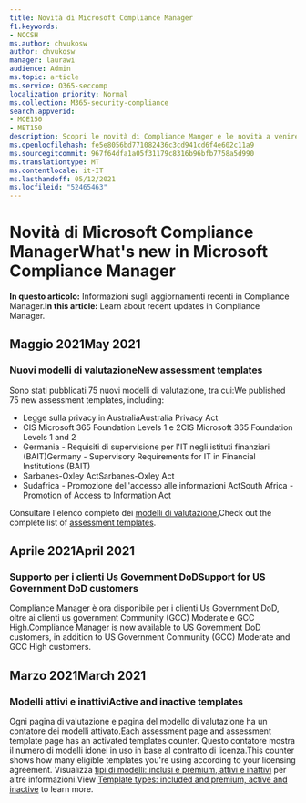 ```yaml
---
title: Novità di Microsoft Compliance Manager
f1.keywords:
- NOCSH
ms.author: chvukosw
author: chvukosw
manager: laurawi
audience: Admin
ms.topic: article
ms.service: O365-seccomp
localization_priority: Normal
ms.collection: M365-security-compliance
search.appverid:
- MOE150
- MET150
description: Scopri le novità di Compliance Manger e le novità a venire. Informazioni sulle valutazioni aggiornate, nuovi modelli di valutazione, nuove azioni e altro ancora.
ms.openlocfilehash: fe5e8056bd771082436c3cd941cd6f4e602c11a9
ms.sourcegitcommit: 967f64dfa1a05f31179c8316b96bfb7758a5d990
ms.translationtype: MT
ms.contentlocale: it-IT
ms.lasthandoff: 05/12/2021
ms.locfileid: "52465463"
---
```

# <a name="whats-new-in-microsoft-compliance-manager"></a><span data-ttu-id="cae90-104">Novità di Microsoft Compliance Manager</span><span class="sxs-lookup"><span data-stu-id="cae90-104">What's new in Microsoft Compliance Manager</span></span>

<span data-ttu-id="cae90-105">**In questo articolo:** Informazioni sugli aggiornamenti recenti in Compliance Manager.</span><span class="sxs-lookup"><span data-stu-id="cae90-105">**In this article:** Learn about recent updates in Compliance Manager.</span></span>

## <a name="may-2021"></a><span data-ttu-id="cae90-106">Maggio 2021</span><span class="sxs-lookup"><span data-stu-id="cae90-106">May 2021</span></span>

### <a name="new-assessment-templates"></a><span data-ttu-id="cae90-107">Nuovi modelli di valutazione</span><span class="sxs-lookup"><span data-stu-id="cae90-107">New assessment templates</span></span>

<span data-ttu-id="cae90-108">Sono stati pubblicati 75 nuovi modelli di valutazione, tra cui:</span><span class="sxs-lookup"><span data-stu-id="cae90-108">We published 75 new assessment templates, including:</span></span>
- <span data-ttu-id="cae90-109">Legge sulla privacy in Australia</span><span class="sxs-lookup"><span data-stu-id="cae90-109">Australia Privacy Act</span></span>
- <span data-ttu-id="cae90-110">CIS Microsoft 365 Foundation Levels 1 e 2</span><span class="sxs-lookup"><span data-stu-id="cae90-110">CIS Microsoft 365 Foundation Levels 1 and 2</span></span>
- <span data-ttu-id="cae90-111">Germania - Requisiti di supervisione per l'IT negli istituti finanziari (BAIT)</span><span class="sxs-lookup"><span data-stu-id="cae90-111">Germany - Supervisory Requirements for IT in Financial Institutions (BAIT)</span></span>
- <span data-ttu-id="cae90-112">Sarbanes-Oxley Act</span><span class="sxs-lookup"><span data-stu-id="cae90-112">Sarbanes-Oxley Act</span></span>
- <span data-ttu-id="cae90-113">Sudafrica - Promozione dell'accesso alle informazioni Act</span><span class="sxs-lookup"><span data-stu-id="cae90-113">South Africa - Promotion of Access to Information Act</span></span>

<span data-ttu-id="cae90-114">Consultare l'elenco completo dei [modelli di valutazione.](compliance-manager-templates-list.md)</span><span class="sxs-lookup"><span data-stu-id="cae90-114">Check out the complete list of [assessment templates](compliance-manager-templates-list.md).</span></span>

## <a name="april-2021"></a><span data-ttu-id="cae90-115">Aprile 2021</span><span class="sxs-lookup"><span data-stu-id="cae90-115">April 2021</span></span>

### <a name="support-for-us-government-dod-customers"></a><span data-ttu-id="cae90-116">Supporto per i clienti Us Government DoD</span><span class="sxs-lookup"><span data-stu-id="cae90-116">Support for US Government DoD customers</span></span>

<span data-ttu-id="cae90-117">Compliance Manager è ora disponibile per i clienti Us Government DoD, oltre ai clienti us government Community (GCC) Moderate e GCC High.</span><span class="sxs-lookup"><span data-stu-id="cae90-117">Compliance Manager is now available to US Government DoD customers, in addition to US Government Community (GCC) Moderate and GCC High customers.</span></span>

## <a name="march-2021"></a><span data-ttu-id="cae90-118">Marzo 2021</span><span class="sxs-lookup"><span data-stu-id="cae90-118">March 2021</span></span>

### <a name="active-and-inactive-templates"></a><span data-ttu-id="cae90-119">Modelli attivi e inattivi</span><span class="sxs-lookup"><span data-stu-id="cae90-119">Active and inactive templates</span></span>

<span data-ttu-id="cae90-120">Ogni pagina di valutazione e pagina del modello di valutazione ha un contatore dei modelli attivato.</span><span class="sxs-lookup"><span data-stu-id="cae90-120">Each assessment page and assessment template page has an activated templates counter.</span></span> <span data-ttu-id="cae90-121">Questo contatore mostra il numero di modelli idonei in uso in base al contratto di licenza.</span><span class="sxs-lookup"><span data-stu-id="cae90-121">This counter shows how many eligible templates you're using according to your licensing agreement.</span></span> <span data-ttu-id="cae90-122">Visualizza [tipi di modelli: inclusi e premium, attivi e inattivi](compliance-manager-templates.md#template-types-included-and-premium-active-and-inactive) per altre informazioni.</span><span class="sxs-lookup"><span data-stu-id="cae90-122">View [Template types: included and premium, active and inactive](compliance-manager-templates.md#template-types-included-and-premium-active-and-inactive) to learn more.</span></span>
